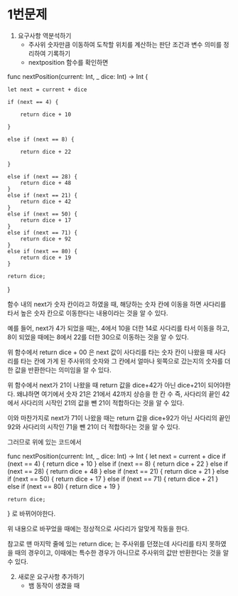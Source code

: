 # 1번문제

1. 요구사항 역분석하기
   - 주사위 숫자만큼 이동하여 도착할 위치를 계산하는 판단 조건과 변수 의미를 정리하여 기록하기
   - nextposition 함수를 확인하면

   
func nextPosition(current: Int, _ dice: Int) -> Int {

    let next = current + dice
    
    if (next == 4) {
    
        return dice + 10
        
    }
    
    else if (next == 8) {
    
        return dice + 22
        
    }
    
    else if (next == 28) {
        return dice + 48
    }
    else if (next == 21) {
        return dice + 42
    }
    else if (next == 50) {
        return dice + 17
    }
    else if (next == 71) {
        return dice + 92
    }
    else if (next == 80) {
        return dice + 19
    }
    
    return dice; 
}

함수 내의 next가 숫자 칸이라고 하였을 때, 해당하는 숫자 칸에 이동을 하면 사다리를 타서 높은 숫자 칸으로 이동한다는 내용이라는 것을 알 수 있다.

예를 들어, next가 4가 되었을 때는, 4에서 10을 더한 14로 사다리를 타서 이동을 하고, 8이 되었을 때에는 8에서 22를 더한 30으로 이동하는 것을 알 수 있다.

위 함수에서 return dice + 00 은 next 값이 사다리를 타는 숫자 칸이 나왔을 때 사다리를 타는 칸에 가게 된 주사위의 숫자와 그 칸에서 얼마나 윗쪽으로 갔는지의 숫자를 더한 값을 반환한다는 의미임을 알 수 있다.

위 함수에서 next가 21이 나왔을 때 return 값을 dice+42가 아닌 dice+21이 되어야한다. 왜냐하면 여기에서 숫자 21은 21에서 42까지 상승을 한 칸 수 즉, 사다리의 끝인 42에서 사다리의 시작인 21의 값을 뺀 21이 적합하다는 것을 알 수 있다.

이와 마찬가지로 next가 71이 나왔을 때는 return 값을 dice+92가 아닌 사다리의 끝인 92와 사다리의 시작인 71을 뺀 21이 더 적합하다는 것을 알 수 있다.


그러므로 위에 있는 코드에서

func nextPosition(current: Int, _ dice: Int) -> Int {
    let next = current + dice
    if (next == 4) {
        return dice + 10
    }
    else if (next == 8) {
        return dice + 22
    }
    else if (next == 28) {
        return dice + 48
    }
    else if (next == 21) {
        return dice + 21
    }
    else if (next == 50) {
        return dice + 17
    }
    else if (next == 71) {
        return dice + 21
    }
    else if (next == 80) {
        return dice + 19
    }
    
    return dice;
}
로 바뀌어야한다.

위 내용으로 바꾸었을 때에는 정상적으로 사다리가 알맞게 작동을 한다.


참고로 맨 마지막 줄에 있는 return dice; 는 주사위를 던졌는데 사다리를 타지 못하였을 때의 경우이고, 이때에는 특수한 경우가 아니므로 주사위의 값만 반환한다는 것을 알 수 있다.




2. 새로운 요구사항 추가하기
   - 뱀 동작이 생겼을 때
